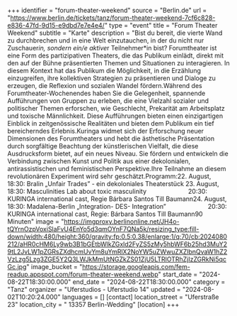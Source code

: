 +++
identifier = "forum-theater-weekend"
source = "Berlin.de"
url = "https://www.berlin.de/tickets/tanz/forum-theater-weekend-7cf6c828-e836-47fd-9d15-e9dbd7e7e4e4/"
type = "event"
title = "Forum Theater Weekend"
subtitle = "Karte"
description = "Bist du bereit, die vierte Wand zu durchbrechen und in eine Welt einzutauchen, in der du nicht nur Zuschauer*in, sondern ein/e aktive*r Teilnehmer*in bist? Forumtheater ist eine Form des partizipativen Theaters, die das Publikum einlädt, direkt mit den auf der Bühne präsentierten Themen und Situationen zu interagieren. In diesem Kontext hat das Publikum die Möglichkeit, in die Erzählung einzugreifen, ihre kollektiven Strategien zu präsentieren und Dialoge zu erzeugen, die Reflexion und sozialen Wandel fördern.Während des Forumtheater-Wochenendes haben Sie die Gelegenheit, spannende Aufführungen von Gruppen zu erleben, die eine Vielzahl sozialer und politischer Themen erforschen, wie Geschlecht, Prekarität am Arbeitsplatz und toxische Männlichkeit. Diese Aufführungen bieten einen einzigartigen Einblick in zeitgenössische Realitäten und bieten dem Publikum ein tief bereicherndes Erlebnis.Kuringa widmet sich der Erforschung neuer Dimensionen des Forumtheaters und hebt die ästhetische Präsentation durch sorgfältige Beachtung der künstlerischen Vielfalt, die diese Ausdrucksform bietet, auf ein neues Niveau. Sie fördern und entwickeln die Verbindung zwischen Kunst und Politik aus einer dekolonialen, antirassistischen und feministischen Perspektive.Ihre Teilnahme an diesem revolutionären Experiment wird sehr geschätzt.Programm:22. August, 18:30: Bralin „Unfair Trades” - ein dekoloniales Theaterstück 23. August, 18:30: Masculinities Lab about toxic masculinity                        20:30: KURINGA international cast, Regie Bárbara Santos  Till Baumann24. August, 18:30: Madalena-Berlin „Integration- DES- Integration”                        20:30: KURINGA international cast, Regie: Bárbara Santos  Till Baumann90 Minuten"
image = "https://imgproxy.berlinonline.net/JH4o-tQYrnOzpVoxiSlaFvU4EnYo5d3qmOYnF7QNa5k/resizing_type:fill-down/width:480/height:360/gravity:fp:0.5:0.38/enlarge:1/q:70/cb:2024080212/aHR0cHM6Ly9wb3B1bGEtbWlkZGxld2FyZS5zMy5hbWF6b25hd3MuY29tL2JvLW1pZGRsZXdhcmUvYm8uYmRlX2NoYW5uZWwuZXZlbnQvaW1hZ2VzLzg5Lzg3ZGE5Y2Q3LWJkMmUtNGZkZS01ZjU5LTRlOTRhZjIzZGRkNi5qcGc.jpg"
image_bucket = "https://storage.googleapis.com/fem-readup.appspot.com/forum-theater-weekend.webp"
start_date = "2024-08-22T18:30:00.000"
end_date = "2024-08-22T18:30:00.000"
category = "Tanz"
organizer = "Uferstudios - Uferstudio 14"
updated = "2024-08-02T10:20:24.000"
languages = []
[contact]
location_street = "Uferstraße 23"
location_city = " 13357 Berlin-Wedding"
[location]
+++